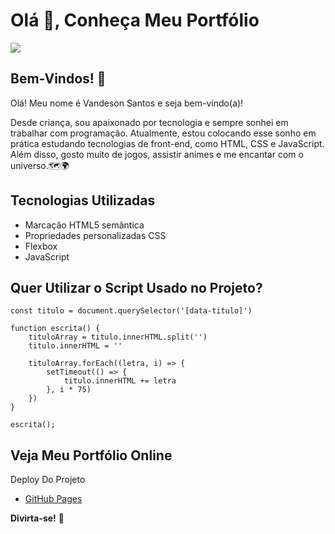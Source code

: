 # Olá 🖖, Conheça Meu Portfólio

[<img src="./\src\imagens/tela-readme.gif" target="_blank">](https://vandesonsantos.github.io/social-proof-section-master/) 

## Bem-Vindos! 👋


Olá! Meu nome é Vandeson Santos e seja bem-vindo(a)!

Desde criança, sou apaixonado por tecnologia e sempre sonhei em trabalhar com programação. Atualmente, estou colocando esse sonho em prática estudando tecnologias de front-end, como HTML, CSS e JavaScript. Além disso, gosto muito de jogos, assistir animes e me encantar com o universo.🗺️🌍


## Tecnologias Utilizadas
- Marcação HTML5 semântica
- Propriedades personalizadas CSS
- Flexbox
- JavaScript


## Quer Utilizar o Script Usado no Projeto?
```
const titulo = document.querySelector('[data-titulo]')

function escrita() {
    tituloArray = titulo.innerHTML.split('')
    titulo.innerHTML = ''

    tituloArray.forEach((letra, i) => {
        setTimeout(() => {
            titulo.innerHTML += letra
        }, i * 75)
    })
}

escrita();
```

## Veja Meu Portfólio Online
Deploy Do Projeto
- [GitHub Pages](https://vandesonsantos.github.io/portfolio/)  


**Divirta-se!** 🚀

